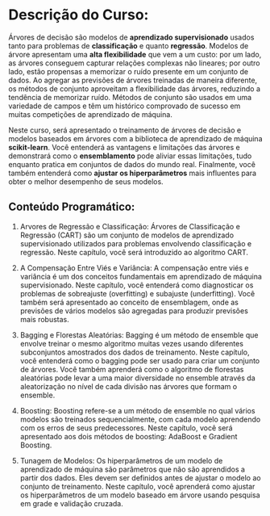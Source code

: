 # Descrição do Curso:
Árvores de decisão são modelos de **aprendizado supervisionado** usados tanto para problemas de **classificação** e quanto **regressão**.
Modelos de árvore apresentam uma **alta flexibilidade** que vem a um custo: por um lado, as árvores conseguem capturar
relações complexas não lineares; por outro lado, estão propensas a memorizar o ruído presente em um conjunto de dados.
Ao agregar as previsões de árvores treinadas de maneira diferente, os métodos de conjunto aproveitam a flexibilidade das
árvores, reduzindo a tendência de memorizar ruído. Métodos de conjunto são usados em uma variedade de campos e têm um
histórico comprovado de sucesso em muitas competições de aprendizado de máquina.

Neste curso, será apresentado o treinamento de árvores de decisão e modelos baseados em árvores com a biblioteca de aprendizado de máquina **scikit-learn**. Você entenderá as vantagens e limitações das árvores e demonstrará como o **ensemblamento** pode aliviar essas limitações, tudo enquanto pratica em conjuntos de dados do mundo real. Finalmente, você também entenderá como **ajustar os hiperparâmetros** mais influentes para obter o melhor desempenho de seus modelos.

## Conteúdo Programático:
1. Arvores de Regressão e Classificação:
Árvores de Classificação e Regressão (CART) são um conjunto de modelos de aprendizado supervisionado utilizados para problemas envolvendo classificação e regressão. Neste capítulo, você será introduzido ao algoritmo CART.

2. A Compensação Entre Viés e Variância:
A compensação entre viés e variância é um dos conceitos fundamentais em aprendizado de máquina supervisionado. Neste capítulo, você entenderá como diagnosticar os problemas de sobreajuste (overfitting) e subajuste (underfitting). Você também será apresentado ao conceito de ensemblagem, onde as previsões de vários modelos são agregadas para produzir previsões mais robustas.

3. Bagging e Florestas Aleatórias:
Bagging é um método de ensemble que envolve treinar o mesmo algoritmo muitas vezes usando diferentes subconjuntos amostrados dos dados de treinamento. Neste capítulo, você entenderá como o bagging pode ser usado para criar um conjunto de árvores. Você também aprenderá como o algoritmo de florestas aleatórias pode levar a uma maior diversidade no ensemble através da aleatorização no nível de cada divisão nas árvores que formam o ensemble.

4. Boosting:
Boosting refere-se a um método de ensemble no qual vários modelos são treinados sequencialmente, com cada modelo aprendendo com os erros de seus predecessores. Neste capítulo, você será apresentado aos dois métodos de boosting: AdaBoost e Gradient Boosting.

5. Tunagem de Modelos:
Os hiperparâmetros de um modelo de aprendizado de máquina são parâmetros que não são aprendidos a partir dos dados. Eles devem ser definidos antes de ajustar o modelo ao conjunto de treinamento. Neste capítulo, você aprenderá como ajustar os hiperparâmetros de um modelo baseado em árvore usando pesquisa em grade e validação cruzada.
